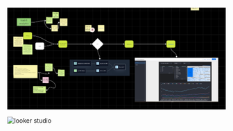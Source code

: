 
![trad-fi analytics](image.png)

![looker studio](https://lookerstudio.google.com/reporting/fe89916d-4ae1-43af-ab59-a5ae0e003995/page/k1DFE)
